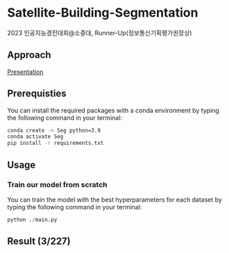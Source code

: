 # Satellite-Building-Segmentation
2023 인공지능경진대회@소중대, Runner-Up(정보통신기획평가원장상)

## Approach
[Presentation](./assets/presentation.pptx)

## Prerequisties
You can install the required packages with a conda environment by typing the following command in your terminal:
```bash
conda create -n Seg python=3.9
conda activate Seg
pip install -r requirements.txt
```

## Usage
### Train our model from scratch
You can train the model with the best hyperparameters for each dataset by typing the following command in your terminal:
```python
python ./main.py
```

## Result (3/227)
